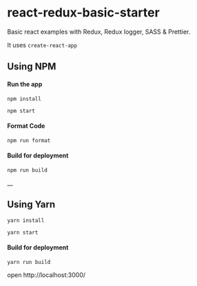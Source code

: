 # react-redux-basic-starter
Basic react examples with Redux, Redux logger, SASS & Prettier.

It uses `create-react-app`

## Using NPM

#### Run the app

```
npm install

npm start
```

#### Format Code
```
npm run format
```

#### Build for deployment
```
npm run build
```
__

## Using Yarn

```
yarn install

yarn start
```
#### Build for deployment
```
yarn run build
```

open http://localhost:3000/

```